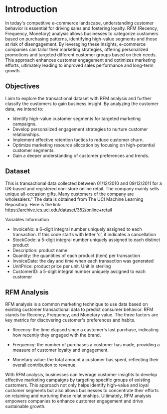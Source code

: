 # Introduction
In today's competitive e-commerce landscape, understanding customer behavior is essential for driving sales and fostering loyalty. RFM (Recency, Frequency, Monetary) analysis allows businesses to categorize customers based on purchasing patterns, identifying high-value segments and those at risk of disengagement. By leveraging these insights, e-commerce companies can tailor their marketing strategies, offering personalized promotions and targeted different customer groups based on their needs. This approach enhances customer engagement and optimizes marketing efforts, ultimately leading to improved sales performance and long-term growth.



## Objectives
I aim to explore the transactional dataset with RFM analysis and further classify the customers to gain business insight. By analyzing the customer data, we intend to:
* Identify high-value customer segments for targeted marketing campaigns.
* Develop personalized engagement strategies to nurture customer relationships.
* Implement effective retention tactics to reduce customer churn.
* Optimize marketing resource allocation by focusing on high-potential customer segments.
* Gain a deeper understanding of customer preferences and trends.

## Dataset
This is transactional data collected between 01/12/2010 and 09/12/2011 for a UK-based and registered non-store online retail. The company mainly sells unique all-occasion gifts. Many customers of the company are wholesalers." The data is obtained from The UCI Machine Learning Repository. Here is the link: https://archive.ics.uci.edu/dataset/352/online+retail

Variables Information 
* InvoiceNo: a 6-digit integral number uniquely assigned to each transaction. If this code starts with letter 'c', it indicates a cancellation
* StockCode: a 5-digit integral number uniquely assigned to each distinct product
* Description: product name
* Quantity: the quantities of each product (item) per transaction
* InvoiceDate: the day and time when each transaction was generated
* UnitPrice: product price per unit. Unit in sterling
* CustomerID: a 5-digit integral number uniquely assigned to each customer

## RFM Analysis
RFM analysis is a common marketing technique to use data based on existing customer transactional data to predict consumer behavior. RFM stands for Recency, Frequency, and Monetary value. The three factors are key metrics for discovering customer's preferences and habits. 

* Recency: the time elapsed since a customer's last purchase, indicating how recently they engaged with the brand.

* Frequency: the number of purchases a customer has made, providing a measure of customer loyalty and engagement.

* Monetary value: the total amount a customer has spent, reflecting their overall contribution to revenue.

With RFM analysis, businesses can leverage customer insights to develop effective marketing campaigns by targeting specific groups of existing customers. This approach not only helps identify high-value and loyal customer segments but also allows businesses to concentrate their efforts on retaining and nurturing these relationships. Ultimately, RFM analysis empowers companies to enhance customer engagement and drive sustainable growth.
